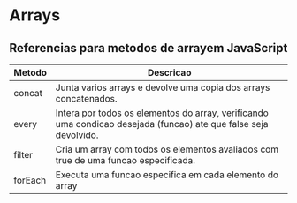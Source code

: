 # Arrays

## Referencias para metodos de arrayem JavaScript

Metodo            |     Descricao
------            |     -----
concat            |     Junta varios arrays e devolve uma copia dos arrays concatenados.
every             |     Intera por todos os elementos do array, verificando uma condicao desejada (funcao) ate que false seja devolvido.
filter            |     Cria um array com todos os elementos avaliados com true de uma funcao especificada.
forEach           |     Executa uma funcao especifica em cada elemento do array